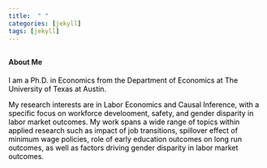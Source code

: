 ```yaml
---
title:  " "
categories: [jekyll]
tags: [jekyll]
---
```


<h4 style="margin-top:30px;" id="working-papers"><strong>About Me</strong></h4>

<p><font color="#000000">I am a Ph.D. in Economics from the Department of Economics at The University of Texas at Austin.</font></p>
  
<p><font color="#000000"> My research interests are in Labor Economics and Causal Inference, with a specific focus on workforce develooment, safety, and gender disparity in labor market outcomes. My work spans a wide range of topics within applied research such as impact of job transitions, spillover effect of minimum wage policies, role of early education outcomes on long run outcomes, as well as factors driving gender disparity in labor market outcomes.</font></p>


